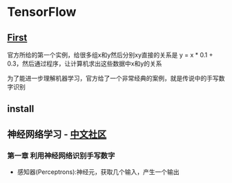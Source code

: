 # TensorFlow

## [First](https://www.tensorflow.org/versions/r0.11/get_started/index.html)
官方所给的第一个实例，给很多组x和y然后分别xy直接的关系是 y = x * 0.1 + 0.3，然后通过程序，让计算机求出这些数据中x和y的关系

为了能进一步理解机器学习，官方给了一个非常经典的案例，就是传说中的手写数字识别

## install

## 神经网络学习 - [中文社区](http://www.tensorfly.cn/)
### 第一章 利用神经网络识别手写数字
- 感知器(Perceptrons):神经元，获取几个输入，产生一个输出


